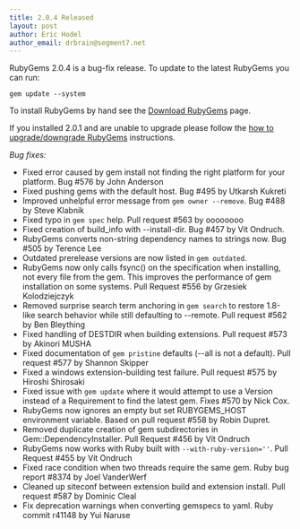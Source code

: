 ```yaml
---
title: 2.0.4 Released
layout: post
author: Eric Hodel
author_email: drbrain@segment7.net
---
```


RubyGems 2.0.4 is a bug-fix release.  To update to the latest RubyGems you can
run:

    gem update --system

To install RubyGems by hand see the [Download RubyGems][download] page.

If you installed 2.0.1 and are unable to upgrade please follow the [how to
upgrade/downgrade RubyGems][upgrading] instructions.

_Bug fixes:_

* Fixed error caused by gem install not finding the right platform for your platform. Bug #576 by John Anderson
* Fixed pushing gems with the default host.  Bug #495 by Utkarsh Kukreti
* Improved unhelpful error message from `gem owner --remove`.  Bug #488 by Steve Klabnik
* Fixed typo in `gem spec` help.  Pull request #563 by oooooooo
* Fixed creation of build_info with --install-dir.  Bug #457 by Vít Ondruch.
* RubyGems converts non-string dependency names to strings now.  Bug #505 by Terence Lee
* Outdated prerelease versions are now listed in `gem outdated`.
* RubyGems now only calls fsync() on the specification when installing, not every file from the gem.  This improves the performance of gem installation on some systems.  Pull Request #556 by Grzesiek Kolodziejczyk
* Removed surprise search term anchoring in `gem search` to restore 1.8-like search behavior while still defaulting to --remote.  Pull request #562 by Ben Bleything
* Fixed handling of DESTDIR when building extensions.  Pull request #573 by Akinori MUSHA
* Fixed documentation of `gem pristine` defaults (--all is not a default).  Pull request #577 by Shannon Skipper
* Fixed a windows extension-building test failure.  Pull request #575 by Hiroshi Shirosaki
* Fixed issue with `gem update` where it would attempt to use a Version instead of a Requirement to find the latest gem.  Fixes #570 by Nick Cox.
* RubyGems now ignores an empty but set RUBYGEMS_HOST environment variable.  Based on pull request #558 by Robin Dupret.
* Removed duplicate creation of gem subdirectories in Gem::DependencyInstaller.  Pull Request #456 by Vít Ondruch
* RubyGems now works with Ruby built with `--with-ruby-version=''`.  Pull Request #455 by Vít Ondruch
* Fixed race condition when two threads require the same gem.  Ruby bug report #8374 by Joel VanderWerf
* Cleaned up siteconf between extension build and extension install.  Pull request #587 by Dominic Cleal
* Fix deprecation warnings when converting gemspecs to yaml.  Ruby commit r41148 by Yui Naruse

[download]: http://rubygems.org/pages/download
[upgrading]: http://rubygems.rubyforge.org/rubygems-update/UPGRADING_rdoc.html

